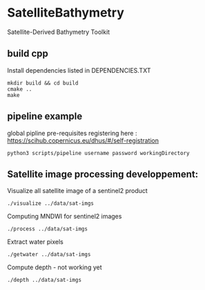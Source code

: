 # SatelliteBathymetry
Satellite-Derived Bathymetry Toolkit

## build cpp
Install dependencies listed in DEPENDENCIES.TXT
```
mkdir build && cd build
cmake ..
make

```

## pipeline example
global pipline pre-requisites registering here : https://scihub.copernicus.eu/dhus/#/self-registration

```
python3 scripts/pipeline username password workingDirectory
```


## Satellite image processing developpement:

Visualize all satellite image of a sentinel2 product
```
./visualize ../data/sat-imgs
```
Computing MNDWI for sentinel2 images
```
./process ../data/sat-imgs
```
Extract water pixels
```
./getwater ../data/sat-imgs
```
Compute depth - not working yet
```
./depth ../data/sat-imgs
```
